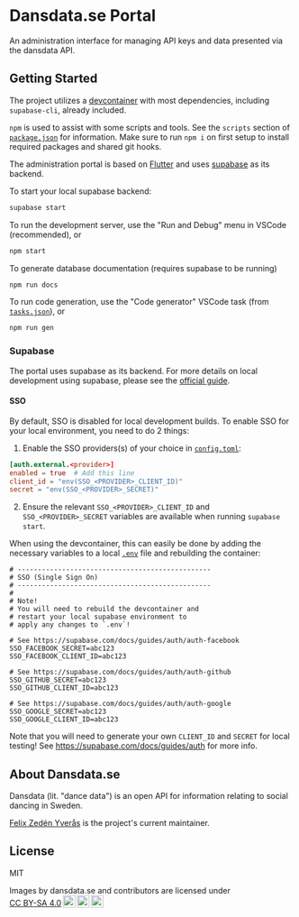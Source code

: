 # Dansdata.se Portal

An administration interface for managing API keys and data presented via the dansdata API.

## Getting Started

The project utilizes a [devcontainer](https://code.visualstudio.com/docs/remote/containers)
with most dependencies, including `supabase-cli`, already included.

`npm` is used to assist with some scripts and tools. See the `scripts` section of
[`package.json`](./package.json) for information. Make sure to run `npm i` on first setup to install
required packages and shared git hooks.

The administration portal is based on [Flutter](https://flutter.dev/) and uses
[supabase](https://supabase.com/) as its backend.

To start your local supabase backend:

```bash
supabase start
```

To run the development server, use the "Run and Debug" menu in VSCode (recommended), or

```bash
npm start
```

To generate database documentation (requires supabase to be running)

```bash
npm run docs
```

To run code generation, use the "Code generator" VSCode task (from
[`tasks.json`](./.vscode/tasks.json)), or

```bash
npm run gen
```

### Supabase

The portal uses supabase as its backend. For more details on local development using
supabase, please see the [official guide](https://supabase.com/docs/guides/local-development).

#### SSO

By default, SSO is disabled for local development builds. To enable SSO for your local environment,
you need to do 2 things:

1. Enable the SSO providers(s) of your choice in [`config.toml`](./supabase/config.toml):

```toml
[auth.external.<provider>]
enabled = true  # Add this line
client_id = "env(SSO_<PROVIDER>_CLIENT_ID)"
secret = "env(SSO_<PROVIDER>_SECRET)"
```

2. Ensure the relevant `SSO_<PROVIDER>_CLIENT_ID` and `SSO_<PROVIDER>_SECRET` variables are
   available when running `supabase start`.

When using the devcontainer, this can easily be done by adding the necessary variables to a local
[`.env`](./.env) file and rebuilding the container:

```dotenv
# ------------------------------------------------
# SSO (Single Sign On)
# ------------------------------------------------
#
# Note!
# You will need to rebuild the devcontainer and
# restart your local supabase environment to
# apply any changes to `.env`!

# See https://supabase.com/docs/guides/auth/auth-facebook
SSO_FACEBOOK_SECRET=abc123
SSO_FACEBOOK_CLIENT_ID=abc123

# See https://supabase.com/docs/guides/auth/auth-github
SSO_GITHUB_SECRET=abc123
SSO_GITHUB_CLIENT_ID=abc123

# See https://supabase.com/docs/guides/auth/auth-google
SSO_GOOGLE_SECRET=abc123
SSO_GOOGLE_CLIENT_ID=abc123
```

Note that you will need to generate your own `CLIENT_ID` and `SECRET` for local testing!
See https://supabase.com/docs/guides/auth for more info.

## About Dansdata.se

Dansdata (lit. "dance data") is an open API for information relating to social dancing in Sweden.

[Felix Zedén Yverås](https://github.com/FelixZY) is the project's current maintainer.

## License

MIT

<p xmlns:cc="http://creativecommons.org/ns#">Images by <span property="cc:attributionName">dansdata.se and contributors</span> are licensed under <a href="http://creativecommons.org/licenses/by-sa/4.0/?ref=chooser-v1" target="_blank" rel="license noopener noreferrer" style="display:inline-block;">CC BY-SA 4.0<img style="height:22px!important;margin-left:3px;vertical-align:text-bottom;" src="https://mirrors.creativecommons.org/presskit/icons/cc.svg?ref=chooser-v1" /><img style="height:22px!important;margin-left:3px;vertical-align:text-bottom;" src="https://mirrors.creativecommons.org/presskit/icons/by.svg?ref=chooser-v1" /><img style="height:22px!important;margin-left:3px;vertical-align:text-bottom;" src="https://mirrors.creativecommons.org/presskit/icons/sa.svg?ref=chooser-v1" /></a></p>
